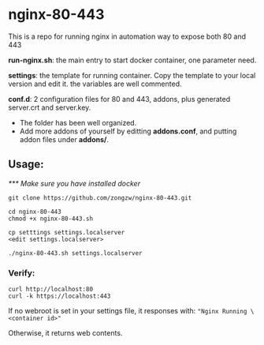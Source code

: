 # nginx-80-443

This is a repo for running nginx in automation way to expose both 80 and 443

**run-nginx.sh**: the main entry to start docker container, one parameter need.

**settings**: the template for running container. Copy the template to your local version and edit it. the variables are well commented.
    
**conf.d**: 2 configuration files for 80 and 443, addons, plus generated server.crt and server.key. 
 * The folder has been well organized. 
 * Add more addons of yourself by editting **addons.conf**, and putting addon files under **addons/**.


## Usage: 

_*** Make sure you have installed docker_

```
git clone https://github.com/zongzw/nginx-80-443.git

cd nginx-80-443
chmod +x nginx-80-443.sh

cp setttings settings.localserver
<edit settings.localserver>

./nginx-80-443.sh settings.localserver 
```

### Verify: 
```
curl http://localhost:80
curl -k https://localhost:443
```

If no webroot is set in your settings file, it responses with: `"Nginx Running \<container id>"`

Otherwise, it returns web contents.
